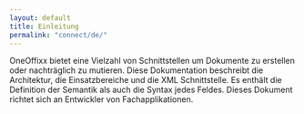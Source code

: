 ```yaml
---
layout: default
title: Einleitung
permalink: "connect/de/"
---
```


OneOffixx bietet eine Vielzahl von Schnittstellen um Dokumente zu erstellen oder nachträglich zu mutieren. Diese Dokumentation beschreibt die Architektur, die Einsatzbereiche und die XML Schnittstelle. Es enthält die Definition der Semantik als auch die Syntax jedes Feldes. Dieses Dokument richtet sich an Entwickler von Fachapplikationen.